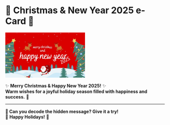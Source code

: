 # 🎄 Christmas & New Year 2025 e-Card 🎄 

<img src="assets/image/klittimaC.png" alt="e-Card 2025" style="width: 50%; max-width: 400px; height: auto;">  

✨ **Merry Christmas & Happy New Year 2025!** ✨  
**Warm wishes for a joyful holiday season filled with happiness and success.** 🎉  

---

**📩 Can you decode the hidden message? Give it a try!**  
🎁 **Happy Holidays!** 🎁
